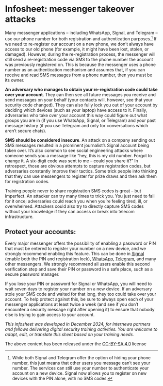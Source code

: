 # Infosheet: messenger takeover attacks

Many messenger applications – including WhatsApp, Signal, and Telegram – use our phone number for both registration and authentication purposes.[^1] If we need to re-register our account on a new phone, we don’t always have access to our old phone (for example, it might have been lost, stolen, or damaged). However, during the re-registration process, the messenger will still send a re-registration code via SMS to the phone number the account was previously registered on. This is because the messenger uses a phone number as an authentication mechanism and assumes that, if you can receive and read SMS messages from a phone number, then you must be its owner.

**An adversary who manages to obtain your re-registration code could take over your account**. They can then see all future messages you receive and send messages on your behalf (your contacts will, however, see that your security code changed). They can also fully lock you out of your account by deciding which devices (such as your laptop) have access to it. Finally, adversaries who take over your account this way could figure out what groups you are in (if you use WhatsApp, Signal, or Telegram) and your past message history (if you use Telegram and only for conversations which aren’t secure chats).

**SMS should be considered insecure**. An attack on a company sending out SMS messages resulted in a prominent journalist’s Signal account being taken over. It’s also common to see social engineering attacks where someone sends you a message like “hey, this is my old number. Forgot to change it. A six-digit code was sent to me – could you share it?” In retrospect, those are obvious attempts to capture registration codes, but adversaries constantly improve their tactics. Some trick people into thinking that they can use messengers to register for prize draws and then ask them for registration codes.

Training people never to share registration SMS codes is great – but imperfect. An attacker can try many times to trick you. You just need to fall for it once; adversaries could reach you when you’re feeling tired, ill, or overwhelmed. Attackers could also try to directly capture SMS codes without your knowledge if they can access or break into telecom infrastructure.

## Protect your accounts:

Every major messenger offers the possibility of enabling a password or PIN that must be entered to register your number on a new device, and we strongly recommend enabling this feature. This can be done in [Signal](https://support.signal.org/hc/en-us/articles/360007059792-Signal-PIN) (enable both the PIN and registration lock), [WhatsApp](https://faq.whatsapp.com/506595211487528), [Telegram](https://support.signal.org/hc/en-us/articles/360007059792-Signal-PIN), and many other messengers. We strongly recommend all users enable this second verification step and save their PIN or password in a safe place, such as a secure password manager.

If you lose your PIN or password for Signal or WhatsApp, you will need to wait seven days to register your number on a new device. If an adversary stole your SMS code and waited for that long, they too could take over your account. To help protect against this, be sure to always open each of your messenger applications at least twice a week (and see if you don’t encounter a security message right after opening it) to ensure that nobody else is trying to gain access to your account.

*This infosheet was developed in December 2024, for Internews partners and fellows delivering digital security training activities. You are welcome to adapt, edit, or translate this sheet based on your training needs.*

[^1]: While both Signal and Telegram offer the option of hiding your phone number, this just means that other users you message can’t see your number. The services can still use your number to authenticate your account on a new device. Signal now allows you to register on new devices with the PIN alone, with no SMS codes.

The above content has been released under the [CC-BY-SA 4.0](https://creativecommons.org/licenses/by-sa/4.0/) license